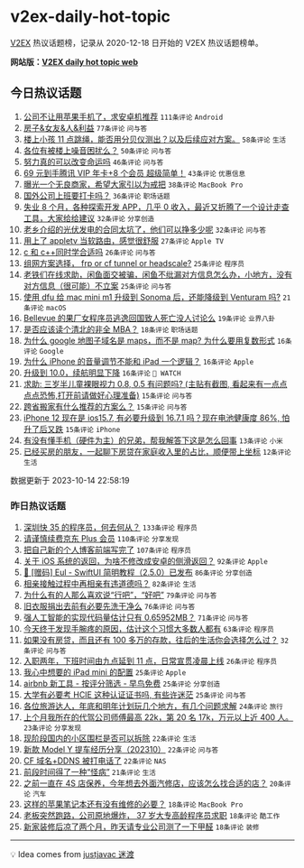 # v2ex-daily-hot-topic

[V2EX](https://www.v2ex.com/) 热议话题榜，记录从 2020-12-18 日开始的 V2EX 热议话题榜单。

**网站版：[V2EX daily hot topic web](https://boojack.github.io/v2ex-daily-hot-topic-web/)**

## 今日热议话题

<!-- TODAY BEGIN -->

1. [公司不让用苹果手机了，求安卓机推荐](https://www.v2ex.com/t/981906) `111条评论` `Android`
1. [房子&女友&人&利益](https://www.v2ex.com/t/981950) `77条评论` `问与答`
1. [楼上小孩 11 点跳绳，能否用分贝仪测出？以及后续应对方案。](https://www.v2ex.com/t/981920) `58条评论` `生活`
1. [各位有被楼上噪音困扰么？](https://www.v2ex.com/t/981942) `50条评论` `问与答`
1. [努力真的可以改变命运吗](https://www.v2ex.com/t/982033) `46条评论` `问与答`
1. [69 元到手腾讯 VIP 年卡+8 个会员 超级简单！](https://www.v2ex.com/t/981919) `43条评论` `优惠信息`
1. [曝光一个无良商家，希望大家引以为戒把](https://www.v2ex.com/t/981886) `38条评论` `MacBook Pro`
1. [国外公司上班要打卡吗？](https://www.v2ex.com/t/981970) `36条评论` `职场话题`
1. [失业 8 个月，各种探索开发 APP，几乎 0 收入，最近又折腾了一个设计走查工具，大家给给建议](https://www.v2ex.com/t/981893) `32条评论` `分享创造`
1. [老乡介绍的光伏发电的合同太坑了，他们可以挣多少呢](https://www.v2ex.com/t/981926) `32条评论` `问与答`
1. [用上了 appletv 当软路由，感觉很舒服](https://www.v2ex.com/t/981895) `27条评论` `Apple TV`
1. [c 和 c++同时学合适吗](https://www.v2ex.com/t/982016) `26条评论` `问与答`
1. [组网方案选择， frp or cf tunnel or headscale?](https://www.v2ex.com/t/982006) `25条评论` `程序员`
1. [老铁们在线求助，闲鱼面交被骗，闲鱼不纰漏对方信息怎么办，小地方，没有对方信息（很可能）不立案](https://www.v2ex.com/t/981997) `25条评论` `问与答`
1. [使用 dfu 给 mac mini m1 升级到 Sonoma 后，还能降级到 Venturam 吗?](https://www.v2ex.com/t/981936) `21条评论` `macOS`
1. [Bellevue 的果厂女程序员逃逸回国致人死亡没人讨论么](https://www.v2ex.com/t/982003) `19条评论` `业界八卦`
1. [是否应该读个清北的非全 MBA？](https://www.v2ex.com/t/981986) `18条评论` `职场话题`
1. [为什么 google 地图子域名是 maps，而不是 map? 为什么要用复数形式](https://www.v2ex.com/t/982015) `16条评论` `Google`
1. [为什么 iPhone 的音量调节不能和 iPad 一个逻辑？](https://www.v2ex.com/t/982001) `16条评论` `Apple`
1. [升级到 10.0，续航明显下降](https://www.v2ex.com/t/981943) `16条评论` ` WATCH`
1. [求助: 三岁半儿童裸眼视力 0.8, 0.5 有问题吗? (主贴有截图, 看起来有一点点点点恐怖,打开前请做好心理准备)](https://www.v2ex.com/t/982024) `15条评论` `问与答`
1. [跨省搬家有什么推荐的方案么？](https://www.v2ex.com/t/981971) `15条评论` `问与答`
1. [iPhone 12 现在是 ios15.7, 有必要升级到 16.7.1 吗？现在电池健康度 86%, 怕升了后又跌](https://www.v2ex.com/t/981894) `15条评论` `iPhone`
1. [有没有懂手机（硬件为主）的兄弟，帮我解答下这是怎么回事](https://www.v2ex.com/t/981887) `13条评论` `小米`
1. [已经买房的朋友，一起聊下房贷在家庭收入里的占比，顺便带上坐标](https://www.v2ex.com/t/982030) `12条评论` `生活`

数据更新于 2023-10-14 22:58:19

<!-- TODAY END -->

### 昨日热议话题

<!-- YESTERDAY BEGIN -->

1. [深圳快 35 的程序员，何去何从？](https://www.v2ex.com/t/981617) `133条评论` `程序员`
1. [请谨慎续费京东 Plus 会员](https://www.v2ex.com/t/981580) `110条评论` `分享发现`
1. [把自己新的个人博客前端写完了](https://www.v2ex.com/t/981655) `107条评论` `程序员`
1. [关于 iOS 系统的返回，为啥不修改成安卓的侧滑返回？](https://www.v2ex.com/t/981620) `92条评论` `Apple`
1. [🚀 [赠码] Eul - SwiftUI 简明教程（2.5.0）已发布](https://www.v2ex.com/t/981557) `86条评论` `分享创造`
1. [相亲接触过程中再相亲有违道德吗？](https://www.v2ex.com/t/981600) `82条评论` `生活`
1. [为什么有的人那么喜欢说“行吧”，“好吧”](https://www.v2ex.com/t/981602) `79条评论` `问与答`
1. [旧衣服捐出去前有必要先洗干净么](https://www.v2ex.com/t/981549) `76条评论` `问与答`
1. [强人工智能的实现代码量估计只有 0.65952MB？](https://www.v2ex.com/t/981540) `71条评论` `问与答`
1. [今天终于发现手腕疼的原因，估计这个习惯大多数人都有](https://www.v2ex.com/t/981769) `63条评论` `程序员`
1. [如果没有房贷，而且还有 100 多万的存款，往后的生活你会选择怎么过？](https://www.v2ex.com/t/981742) `32条评论` `问与答`
1. [入职两年，下班时间由九点延到 11 点，日常宣贯凌晨上线](https://www.v2ex.com/t/981830) `26条评论` `程序员`
1. [我心中想要的 iPad mini 的配置](https://www.v2ex.com/t/981842) `25条评论` `Apple`
1. [airbnb 新工具 - 按评分筛选 - 早鸟免费](https://www.v2ex.com/t/981781) `25条评论` `分享创造`
1. [大学有必要考 HCIE 这种认证证书吗, 有些许迷茫](https://www.v2ex.com/t/981708) `25条评论` `问与答`
1. [各位旅游达人，年底和明年计划玩几个地方，有几个问题求解](https://www.v2ex.com/t/981531) `24条评论` `旅行`
1. [上个月我所在的代驾公司师傅最高 22k，第 20 名 17k，万元以上近 400 人。](https://www.v2ex.com/t/981691) `23条评论` `分享发现`
1. [现阶段国内的小区围栏是否可以拆除](https://www.v2ex.com/t/981825) `22条评论` `生活`
1. [新款 Model Y 提车经历分享（202310）](https://www.v2ex.com/t/981737) `22条评论` `问与答`
1. [CF 域名+DDNS 被打电话了](https://www.v2ex.com/t/981614) `22条评论` `NAS`
1. [前段时间得了一种“怪病”](https://www.v2ex.com/t/981705) `21条评论` `生活`
1. [之前一直在 4S 店保养，今年想去外面汽修店，应该怎么找合适的店？](https://www.v2ex.com/t/981539) `20条评论` `汽车`
1. [这样的苹果笔记本还有没有维修的必要？](https://www.v2ex.com/t/981834) `18条评论` `MacBook Pro`
1. [老板突然跑路，公司原地爆炸， 37 岁大专高龄程序员求职](https://www.v2ex.com/t/981714) `18条评论` `酷工作`
1. [新家装修后凉了两个月，昨天请专业公司测了一下甲醛](https://www.v2ex.com/t/981608) `18条评论` `装修`

<!-- YESTERDAY END -->

---

💡 Idea comes from [justjavac 迷渡](https://github.com/justjavac/)
